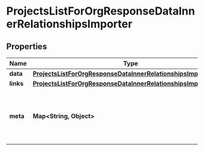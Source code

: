 

# ProjectsListForOrgResponseDataInnerRelationshipsImporter


## Properties

| Name | Type | Description | Notes |
|------------ | ------------- | ------------- | -------------|
|**data** | [**ProjectsListForOrgResponseDataInnerRelationshipsImporterData**](ProjectsListForOrgResponseDataInnerRelationshipsImporterData.md) |  |  |
|**links** | [**ProjectsListForOrgResponseDataInnerRelationshipsImporterLinks**](ProjectsListForOrgResponseDataInnerRelationshipsImporterLinks.md) |  |  |
|**meta** | **Map&lt;String, Object&gt;** | Free-form object that may contain non-standard information. |  [optional] |



